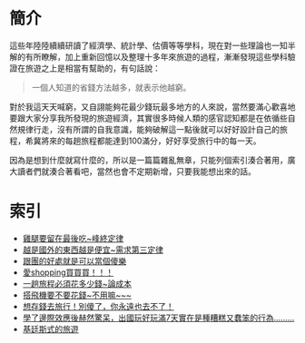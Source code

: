 # 簡介

這些年陸陸續續研讀了經濟學、統計學、估價等等學科，現在對一些理論也一知半解的有所瞭解，加上重新回憶以及整理十多年來旅遊的過程，漸漸發現這些學科驗證在旅遊之上是相當有幫助的，有句話說：

> 一個人知道的省錢方法越多，就表示他越窮。

對於我這天天喊窮，又自詡能夠花最少錢玩最多地方的人來說，當然要滿心歡喜地要跟大家分享我所發現的旅遊經濟，其實很多時候人類的感官認知都是在依循些自然規律行走，沒有所謂的自我意識，能夠破解這一點後就可以好好設計自己的旅程，希冀將來的每趟旅程都能達到100滿分，好好享受旅行中的每一天。

因為是想到什麼就寫什麼的，所以是一篇篇雜亂無章，只能列個索引湊合著用，廣大讀者們就湊合著看吧，當然也會不定期新增，只要我能想出來的話。


# 索引
- [雞腿要留在最後吃~峰終定律](chapter1.md)
- [越是國外的東西越是便宜~需求第三定律](chapter2.md)
- [跟團的好處就是可以當個傻樂](chapter3.md)
- [愛shopping買買買！！！](chapter4.md)
- [一趟旅程必須花多少錢~論成本](chapter5.md)
- [搭飛機要不要花錢~不用嘛~~~](chapter6.md)
- [想存錢去旅行！別傻了，你永遠也去不了！](chapter7.md)
- [學了邊際效應後赫然驚呆，出國玩好玩滿7天實在是種糟糕又蠢笨的行為.........](chapter8.md)
- [基廷斯式的旅遊](chapter9.md)

